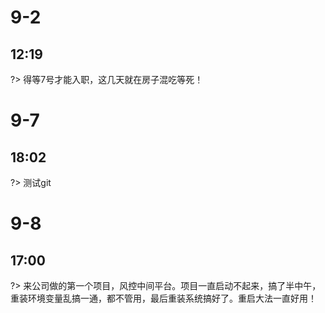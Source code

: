 # 9-2
## 12:19

?> 得等7号才能入职，这几天就在房子混吃等死！

# 9-7  

## 18:02

?> 测试git


# 9-8

## 17:00 

?> 来公司做的第一个项目，风控中间平台。项目一直启动不起来，搞了半中午，重装环境变量乱搞一通，都不管用，最后重装系统搞好了。重启大法一直好用！